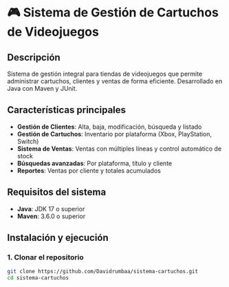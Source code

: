 # 🎮 Sistema de Gestión de Cartuchos de Videojuegos

## Descripción

Sistema de gestión integral para tiendas de videojuegos que permite administrar cartuchos, clientes y ventas de forma eficiente. Desarrollado en Java con Maven y JUnit.

## Características principales

- **Gestión de Clientes**: Alta, baja, modificación, búsqueda y listado
- **Gestión de Cartuchos**: Inventario por plataforma (Xbox, PlayStation, Switch) 
- **Sistema de Ventas**: Ventas con múltiples líneas y control automático de stock
- **Búsquedas avanzadas**: Por plataforma, título y cliente
- **Reportes**: Ventas por cliente y totales acumulados

## Requisitos del sistema

- **Java**: JDK 17 o superior
- **Maven**: 3.6.0 o superior

## Instalación y ejecución

### 1. Clonar el repositorio
```bash
git clone https://github.com/Davidrumbaa/sistema-cartuchos.git
cd sistema-cartuchos
